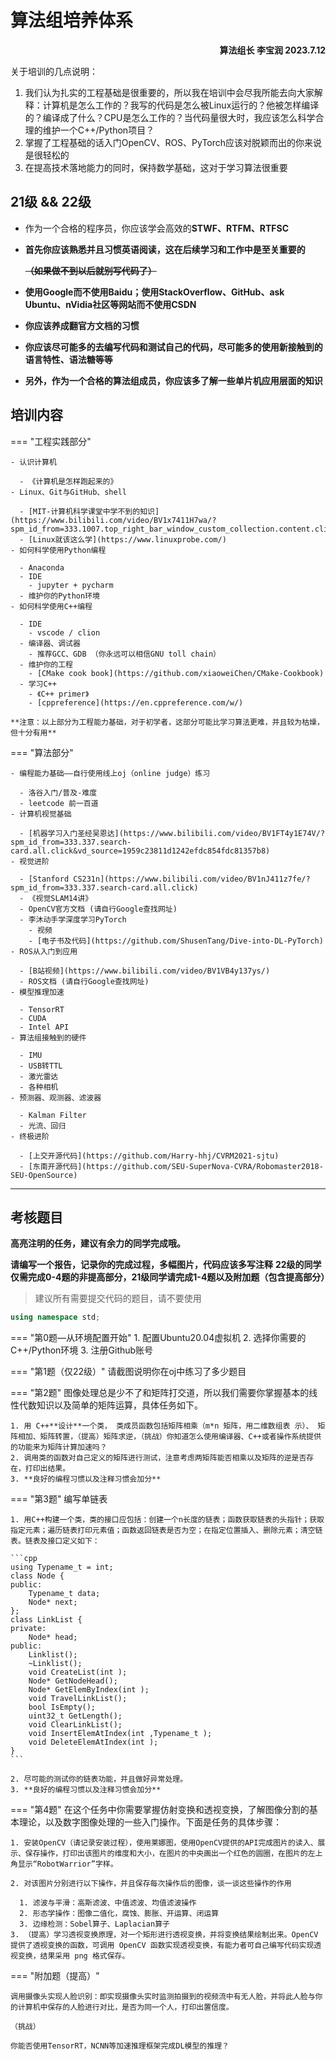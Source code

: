 # 算法组培养体系

**<p align="right"> 算法组长 李宝润 2023.7.12 </p>**

关于培训的几点说明：
  
1. 我们认为扎实的工程基础是很重要的，所以我在培训中会尽我所能去向大家解释：计算机是怎么工作的？我写的代码是怎么被Linux运行的？他被怎样编译的？编译成了什么？CPU是怎么工作的？当代码量很大时，我应该怎么科学合理的维护一个C++/Python项目？
2. 掌握了工程基础的话入门OpenCV、ROS、PyTorch应该对脱颖而出的你来说是很轻松的
3. 在提高技术落地能力的同时，保持数学基础，这对于学习算法很重要

## **21级 && 22级**


- 作为一个合格的程序员，你应该学会高效的**STWF、RTFM、RTFSC**
  
- **首先你应该熟悉并且习惯英语阅读，这在后续学习和工作中是至关重要的**
  
  ~~**（如果做不到以后就别写代码了）**~~
  
- **使用Google而不使用Baidu；使用StackOverflow、GitHub、ask Ubuntu、nVidia社区等网站而不使用CSDN**
  
- **你应该养成翻官方文档的习惯**
  
- **你应该尽可能多的去编写代码和测试自己的代码，尽可能多的使用新接触到的语言特性、语法糖等等**
  
- **另外，作为一个合格的算法组成员，你应该多了解一些单片机应用层面的知识**
  

## **培训内容**

=== "工程实践部分"

    - 认识计算机
      
      - 《计算机是怎样跑起来的》
    - Linux、Git与GitHub、shell
      
      - [MIT-计算机科学课堂中学不到的知识](https://www.bilibili.com/video/BV1x7411H7wa/?spm_id_from=333.1007.top_right_bar_window_custom_collection.content.click)
      - [Linux就该这么学](https://www.linuxprobe.com/)
    - 如何科学使用Python编程
      
      - Anaconda
      - IDE
        - jupyter + pycharm
      - 维护你的Python环境
    - 如何科学使用C++编程
      
      - IDE
        - vscode / clion
      - 编译器、调试器
        - 推荐GCC、GDB （你永远可以相信GNU toll chain）
      - 维护你的工程
        - [CMake cook book](https://github.com/xiaoweiChen/CMake-Cookbook)
      - 学习C++
        - 《C++ primer》
        - [cppreference](https://en.cppreference.com/w/)

    **注意：以上部分为工程能力基础，对于初学者，这部分可能比学习算法更难，并且较为枯燥，但十分有用**
=== "算法部分"

    - 编程能力基础——自行使用线上oj（online judge）练习
      
      - 洛谷入门/普及-难度
      - leetcode 前一百道
    - 计算机视觉基础
      
      - [机器学习入门圣经吴恩达](https://www.bilibili.com/video/BV1FT4y1E74V/?spm_id_from=333.337.search-card.all.click&vd_source=1959c23811d1242efdc854fdc81357b8)
    - 视觉进阶
      
      - [Stanford CS231n](https://www.bilibili.com/video/BV1nJ411z7fe/?spm_id_from=333.337.search-card.all.click)
      - 《视觉SLAM14讲》
      - OpenCV官方文档 (请自行Google查找网址)
      - 李沐动手学深度学习PyTorch
        - 视频
        - [电子书及代码](https://github.com/ShusenTang/Dive-into-DL-PyTorch)
    - ROS从入门到应用
      
      - [B站视频](https://www.bilibili.com/video/BV1VB4y137ys/)
      - ROS文档 (请自行Google查找网址)
    - 模型推理加速
      
      - TensorRT
      - CUDA
      - Intel API
    - 算法组接触到的硬件
      
      - IMU
      - USB转TTL
      - 激光雷达
      - 各种相机
    - 预测器、观测器、滤波器
      
      - Kalman Filter
      - 光流、回归
    - 终极进阶
      
      - [上交开源代码](https://github.com/Harry-hhj/CVRM2021-sjtu)
      - [东南开源代码](https://github.com/SEU-SuperNova-CVRA/Robomaster2018-SEU-OpenSource)

---



## 考核题目

**高亮注明的任务，建议有余力的同学完成哦。**

**请编写一个报告，记录你的完成过程，多幅图片，代码应该多写注释**
**22级的同学仅需完成0-4题的非提高部分，21级同学请完成1-4题以及附加题（包含提高部分）**

> 建议所有需要提交代码的题目，请不要使用

```cpp
using namespace std;
```

=== "第0题—从环境配置开始"
    1. 配置Ubuntu20.04虚拟机 
    2. 选择你需要的C++/Python环境 
    3. 注册Github账号

=== "第1题（仅22级）"
    请截图说明你在oj中练习了多少题目

=== "第2题"
    图像处理总是少不了和矩阵打交道，所以我们需要你掌握基本的线性代数知识以及简单的矩阵运算，具体任务如下。

    1. 用 C++**设计**一个类， 类成员函数包括矩阵相乘（m*n 矩阵，用二维数组表 示）、 矩阵相加、矩阵转置，（提高）矩阵求逆，（挑战）你知道怎么使用编译器、C++或者操作系统提供的功能来为矩阵计算加速吗？
    2. 调用类的函数对自己定义的矩阵进行测试，注意考虑两矩阵能否相乘以及矩阵的逆是否存在，打印出结果。
    3. **良好的编程习惯以及注释习惯会加分**

=== "第3题"
    编写单链表

    1. 用C++构建一个类，类的接口应包括：创建一个n长度的链表；函数获取链表的头指针；获取指定元素；遍历链表打印元素值；函数返回链表是否为空；在指定位置插入、删除元素；清空链表。链表及接口定义如下：
      
    ```cpp
    using Typename_t = int;
    class Node {
    public:
        Typename_t data;
        Node* next;
    };
    class LinkList {
    private: 
        Node* head;
    public:
        Linklist();
        ~Linklist();
        void CreateList(int );
        Node* GetNodeHead();
        Node* GetElemByIndex(int );
        void TravelLinkList();
        bool IsEmpty();
        uint32_t GetLength();
        void ClearLinkList();
        void InsertElemAtIndex(int ,Typename_t );
        void DeleteElemAtIndex(int );
    }
    ```
    
    2. 尽可能的测试你的链表功能，并且做好异常处理。
    3. **良好的编程习惯以及注释习惯会加分**

=== "第4题"
    在这个任务中你需要掌握仿射变换和透视变换，了解图像分割的基本理论，以及数字图像处理的一些入门操作。下面是任务的具体步骤：

    1. 安装OpenCV（请记录安装过程），使用莱娜图，使用OpenCV提供的API完成图片的读入、展示、保存操作，打印出该图片的维度和大小，在图片的中央画出一个红色的圆圈，在图片的左上角显示“RobotWarrior”字样。
      
    2. 对该图片分别进行以下操作，并且保存每次操作后的图像，谈一谈这些操作的作用
      
      1. 滤波与平滑：高斯滤波、中值滤波、均值滤波操作
      2. 形态学操作：图像二值化，腐蚀、膨胀、开运算、闭运算
      3. 边缘检测：Sobel算子、Laplacian算子
    3. （提高）学习透视变换原理，对一个矩形进行透视变换，并将变换结果绘制出来。OpenCV 提供了透视变换的函数，可调用 OpenCV 函数实现透视变换，有能力者可自己编写代码实现透视变换，结果采用 png 格式保存。
  

=== "附加题（提高）"

    调用摄像头实现人脸识别：即实现摄像头实时监测拍摄到的视频流中有无人脸，并将此人脸与你的计算机中保存的人脸进行对比，是否为同一个人，打印出置信度。

    （挑战）

    你能否使用TensorRT，NCNN等加速推理框架完成DL模型的推理？


